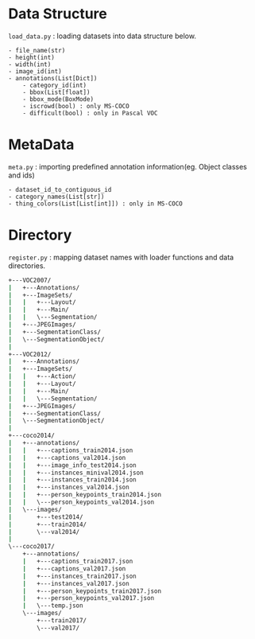# Data Structure
`load_data.py` : loading datasets into data structure below.

    - file_name(str)
    - height(int)
    - width(int)
    - image_id(int)
    - annotations(List[Dict])
        - category_id(int)
        - bbox(List[float])
        - bbox_mode(BoxMode)
        - iscrowd(bool) : only MS-COCO
        - difficult(bool) : only in Pascal VOC

# MetaData
`meta.py` : importing predefined annotation information(eg. Object classes and ids)

    - dataset_id_to_contiguous_id
    - category_names(List[str])
    - thing_colors(List[List[int]]) : only in MS-COCO

# Directory
`register.py` : mapping dataset names with loader functions and data directories.

```bash
+---VOC2007/
|   +---Annotations/
|   +---ImageSets/
|   |   +---Layout/
|   |   +---Main/
|   |   \---Segmentation/
|   +---JPEGImages/
|   +---SegmentationClass/
|   \---SegmentationObject/
|
+---VOC2012/
|   +---Annotations/
|   +---ImageSets/
|   |   +---Action/
|   |   +---Layout/
|   |   +---Main/
|   |   \---Segmentation/
|   +---JPEGImages/
|   +---SegmentationClass/
|   \---SegmentationObject/
|
+---coco2014/
|   +---annotations/
|   |   +---captions_train2014.json
|   |   +---captions_val2014.json
|   |   +---image_info_test2014.json
|   |   +---instances_minival2014.json
|   |   +---instances_train2014.json
|   |   +---instances_val2014.json
|   |   +---person_keypoints_train2014.json
|   |   \---person_keypoints_val2014.json
|   \---images/
|       +---test2014/
|       +---train2014/
|       \---val2014/
|
\---coco2017/
    +---annotations/
    |   +---captions_train2017.json
    |   +---captions_val2017.json
    |   +---instances_train2017.json
    |   +---instances_val2017.json
    |   +---person_keypoints_train2017.json
    |   +---person_keypoints_val2017.json
    |   \---temp.json
    \---images/
        +---train2017/
        \---val2017/
```
